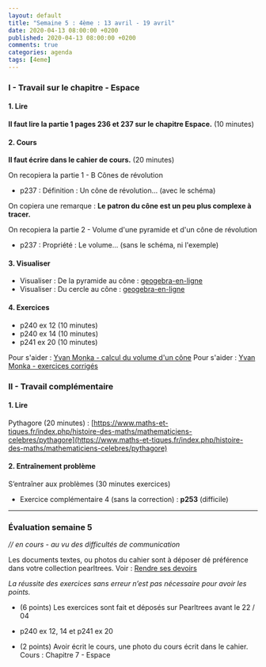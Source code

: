 ```yaml
---
layout: default
title: "Semaine 5 : 4ème : 13 avril - 19 avril"
date: 2020-04-13 08:00:00 +0200
published: 2020-04-13 08:00:00 +0200
comments: true
categories: agenda
tags: [4eme]
---
```


### I - Travail sur le chapitre - Espace

#### 1. Lire

**Il faut lire la partie 1 pages 236 et 237 sur le chapitre Espace.** (10 minutes)

#### 2. Cours

**Il faut écrire dans le cahier de cours.** (20 minutes)

On recopiera la partie 1  - B Cônes de révolution

* p237 : Définition : Un cône de révolution... (avec le schéma) 

On copiera une remarque : **Le patron du cône est un peu plus complexe à tracer.**


On recopiera la partie 2  - Volume d'une pyramide et d'un cône de révolution

* p237 : Propriété : Le volume... (sans le schéma, ni l'exemple) 

<!--more-->

#### 3. Visualiser

* Visualiser : De la pyramide au cône : [geogebra-en-ligne](https://www.geogebra.org/m/jQQRjkPF#material/dnUqC9v3)
* Visualiser : Du cercle au cône : [geogebra-en-ligne](https://www.geogebra.org/m/nteafS6b)

#### 4. Exercices

* p240 ex 12 (10 minutes)
* p240 ex 14 (10 minutes)
* p241 ex 20 (10 minutes)

Pour s'aider : [Yvan Monka - calcul du volume d'un cône](https://www.youtube.com/watch?v=kMssaNRPXz8)
Pour s'aider : [Yvan Monka - exercices corrigés](https://www.youtube.com/watch?v=CwfqktqhIGI)

### II - Travail complémentaire

#### 1. Lire

Pythagore (20 minutes) : [https://www.maths-et-tiques.fr/index.php/histoire-des-maths/mathematiciens-celebres/pythagore](https://www.maths-et-tiques.fr/index.php/histoire-des-maths/mathematiciens-celebres/pythagore)

#### 2. Entraînement problème

S’entraîner aux problèmes (30 minutes exercices) 

* Exercice complémentaire 4 (sans la correction) : **p253**
(difficile)

----------------------------

### Évaluation semaine 5

*// en cours - au vu des difficultés de communication*

Les documents textes, ou photos du cahier sont à déposer dé préférence dans votre collection pearltrees. Voir : [Rendre ses devoirs](/rendu/)

*La réussite des exercices sans erreur n’est pas nécessaire pour avoir les points.*

* (6 points) Les exercices sont fait et déposés sur Pearltrees avant le 22 / 04
* p240 ex 12, 14 et p241 ex 20

* (2 points) Avoir écrit le cours, une photo du cours écrit dans le cahier. Cours : Chapitre 7 - Espace